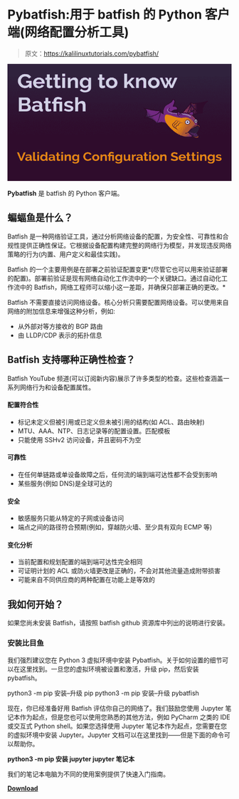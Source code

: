 # Pybatfish:用于 batfish 的 Python 客户端(网络配置分析工具)

> 原文：<https://kalilinuxtutorials.com/pybatfish/>

[![](img/b9e218e5ef517dc347d670df20e99b56.png)](https://blogger.googleusercontent.com/img/b/R29vZ2xl/AVvXsEjtlJrVoLAWmphn0c403sipLp23RWALHMDAaC3a8nYASl_pIinvj5zLxsSDzfUtmuwwJG98Ze30OnjsVoXfm-jcr7NwWGIeDJYX8bpvGvkr1bBhNOJu-_HJWwhKD4SggA7briRjpoVq2YZPCpmtrUgbv90dcXH9Q-xxFpx79_i7mjyNgUFOdBAbI_WF/s728/maxresdefault.png)

**Pybatfish** 是 batfish 的 Python 客户端。

## 蝙蝠鱼是什么？

Batfish 是一种网络验证工具，通过分析网络设备的配置，为安全性、可靠性和合规性提供正确性保证。它根据设备配置构建完整的网络行为模型，并发现违反网络策略的行为(内置、用户定义和最佳实践)。

Batfish 的一个主要用例是在部署之前验证配置变更*(尽管它也可以用来验证部署的配置)。部署前验证是现有网络自动化工作流中的一个关键缺口。通过自动化工作流中的 Batfish，网络工程师可以缩小这一差距，并确保只部署正确的更改。*

Batfish 不需要直接访问网络设备。核心分析只需要配置网络设备。可以使用来自网络的附加信息来增强这种分析，例如:

*   从外部对等方接收的 BGP 路由
*   由 LLDP/CDP 表示的拓扑信息

## Batfish 支持哪种正确性检查？

Batfish YouTube 频道(可以订阅新内容)展示了许多类型的检查。这些检查涵盖一系列网络行为和设备配置属性。

#### 配置符合性

*   标记未定义但被引用或已定义但未被引用的结构(如 ACL、路由映射)
*   MTU、AAA、NTP、日志记录等的配置设置。匹配模板
*   只能使用 SSHv2 访问设备，并且密码不为空

#### 可靠性

*   在任何单链路或单设备故障之后，任何流的端到端可达性都不会受到影响
*   某些服务(例如 DNS)是全球可达的

#### 安全

*   敏感服务只能从特定的子网或设备访问
*   端点之间的路径符合预期(例如，穿越防火墙、至少具有双向 ECMP 等)

#### 变化分析

*   当前配置和规划配置的端到端可达性完全相同
*   可证明计划的 ACL 或防火墙更改是正确的，不会对其他流量造成附带损害
*   可能来自不同供应商的两种配置在功能上是等效的

## 我如何开始？

如果您尚未安装 Batfish，请按照 batfish github 资源库中列出的说明进行安装。

### 安装比目鱼

我们强烈建议您在 Python 3 虚拟环境中安装 Pybatfish。关于如何设置的细节可以在这里找到。一旦您的虚拟环境被设置和激活，升级 pip，然后安装 pybatfish。

python3 -m pip 安装–升级 pip
python3 -m pip 安装–升级 pybatfish

现在，你已经准备好用 Batfish 评估你自己的网络了。我们鼓励您使用 Jupyter 笔记本作为起点，但是您也可以使用您熟悉的其他方法，例如 PyCharm 之类的 IDE 或交互式 Python shell。如果您选择使用 Jupyter 笔记本作为起点，您需要在您的虚拟环境中安装 Jupyter。Jupyter 文档可以在这里找到——但是下面的命令可以帮助你。

**python3 -m pip 安装 jupyter
jupyter 笔记本**

我们的笔记本电脑为不同的使用案例提供了快速入门指南。

[**Download**](https://github.com/batfish/pybatfish)